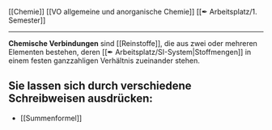 [[Chemie]] [[VO allgemeine und anorganische Chemie]] [[✒ Arbeitsplatz/1. Semester]]

---

**Chemische Verbindungen** sind [[Reinstoffe]], die aus zwei oder mehreren Elementen bestehen, deren [[✒ Arbeitsplatz/SI-System|Stoffmengen]] in einem festen ganzzahligen Verhältnis zueinander stehen.

## Sie lassen sich durch verschiedene Schreibweisen ausdrücken:
- [[Summenformel]]